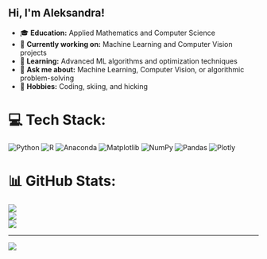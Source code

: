 ## Hi, I'm Aleksandra!

- 🎓 **Education:** Applied Mathematics and Computer Science  
- 🔭 **Currently working on:** Machine Learning and Computer Vision projects  
- 🌱 **Learning:** Advanced ML algorithms and optimization techniques  
- 💬 **Ask me about:** Machine Learning, Computer Vision, or algorithmic problem-solving  
- 🎯 **Hobbies:** Coding, skiing, and hicking  

# 💻 Tech Stack:
![Python](https://img.shields.io/badge/python-3670A0?style=for-the-badge&logo=python&logoColor=ffdd54) ![R](https://img.shields.io/badge/r-%23276DC3.svg?style=for-the-badge&logo=r&logoColor=white) ![Anaconda](https://img.shields.io/badge/Anaconda-%2344A833.svg?style=for-the-badge&logo=anaconda&logoColor=white) ![Matplotlib](https://img.shields.io/badge/Matplotlib-%23ffffff.svg?style=for-the-badge&logo=Matplotlib&logoColor=black) ![NumPy](https://img.shields.io/badge/numpy-%23013243.svg?style=for-the-badge&logo=numpy&logoColor=white) ![Pandas](https://img.shields.io/badge/pandas-%23150458.svg?style=for-the-badge&logo=pandas&logoColor=white) ![Plotly](https://img.shields.io/badge/Plotly-%233F4F75.svg?style=for-the-badge&logo=plotly&logoColor=white)
# 📊 GitHub Stats:
![](https://github-readme-stats.vercel.app/api?username=listarova-aleksandra&theme=dracula&hide_border=true&include_all_commits=false&count_private=false)<br/>
![](https://github-readme-streak-stats.herokuapp.com/?user=listarova-aleksandra&theme=dracula&hide_border=true)<br/>
![](https://github-readme-stats.vercel.app/api/top-langs/?username=listarova-aleksandra&theme=dracula&hide_border=true&include_all_commits=false&count_private=false&layout=compact)

---
[![](https://visitcount.itsvg.in/api?id=listarova-aleksandra&icon=5&color=10)](https://visitcount.itsvg.in)

<!-- Proudly created with GPRM ( https://gprm.itsvg.in ) -->
